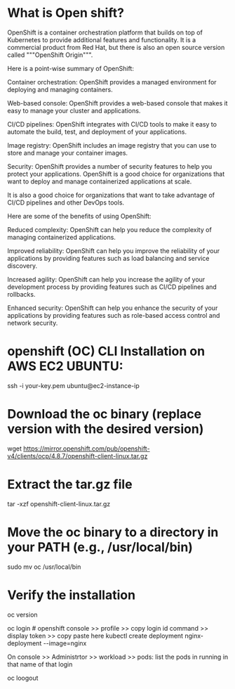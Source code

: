 
What is Open shift?
=======================
OpenShift is a container orchestration platform that builds on top of Kubernetes to provide additional features and functionality. 
  It is a commercial product from Red Hat, but there is also an open source version called """OpenShift Origin""".

Here is a point-wise summary of OpenShift:

Container orchestration: 
    OpenShift provides a managed environment for deploying and managing containers.
  
Web-based console: 
    OpenShift provides a web-based console that makes it easy to manage your cluster and applications.
  
CI/CD pipelines: 
    OpenShift integrates with CI/CD tools to make it easy to automate the build, test, and deployment of your applications.
  
Image registry: 
    OpenShift includes an image registry that you can use to store and manage your container images.
  
Security:
    OpenShift provides a number of security features to help you protect your applications.
OpenShift is a good choice for organizations that want to deploy and manage containerized applications at scale. 
  
  
It is also a good choice for organizations that want to take advantage of CI/CD pipelines and other DevOps tools.

Here are some of the benefits of using OpenShift:

Reduced complexity: 
    OpenShift can help you reduce the complexity of managing containerized applications.
  
Improved reliability: 
    OpenShift can help you improve the reliability of your applications by providing features such as load balancing and service discovery.
  
Increased agility:
    OpenShift can help you increase the agility of your development process by providing features such as CI/CD pipelines and rollbacks.
  
Enhanced security:
    OpenShift can help you enhance the security of your applications by providing features such as role-based access control and network security.
  
openshift (OC) CLI Installation on AWS EC2 UBUNTU:
==================================================

ssh -i your-key.pem ubuntu@ec2-instance-ip

# Download the oc binary (replace version with the desired version)
wget https://mirror.openshift.com/pub/openshift-v4/clients/ocp/4.8.7/openshift-client-linux.tar.gz

# Extract the tar.gz file
tar -xzf openshift-client-linux.tar.gz

# Move the oc binary to a directory in your PATH (e.g., /usr/local/bin)
sudo mv oc /usr/local/bin

# Verify the installation
oc version

oc login # openshift console >> profile >> copy login id command >> display token >> copy paste here
kubectl create deployment nginx-deployment --image=nginx

On console >> Administrtor >> workload  >> pods: list the pods in running in that name of that login

oc loogout
